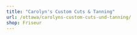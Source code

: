 ```yaml
---
title: "Carolyn's Custom Cuts & Tanning"
url: /ottawa/carolyns-custom-cuts-und-tanning/
shop: Friseur
---
```

